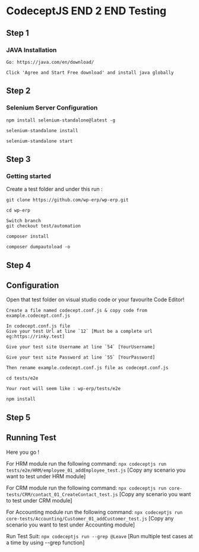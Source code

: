 # CodeceptJS END 2 END Testing #

## Step 1
### JAVA Installation
```
Go: https://java.com/en/download/
```
```
Click 'Agree and Start Free download' and install java globally
```
## Step 2
### Selenium Server Configuration

```
npm install selenium-standalone@latest -g
```
```
selenium-standalone install
```
```
selenium-standalone start
```

## Step 3
### Getting started

Create a test folder and under this run :

```
git clone https://github.com/wp-erp/wp-erp.git
```
```
cd wp-erp
```
```
Switch branch 
git checkout test/automation
```
```
composer install
```
```
composer dumpautoload -o
```

## Step 4
## Configuration
 
Open that test folder on visual studio code or your favourite Code Editor!

```
Create a file named codecept.conf.js & copy code from example.codecept.conf.js
```
```
In codecept.conf.js file 
Give your test Url at line `12` [Must be a complete url eg:https://rinky.test]
```
```
Give your test site Username at line `54` [YourUsername]
```
```
Give your test site Password at line `55` [YourPassword]
```
```
Then rename example.codecept.conf.js file as codecept.conf.js
```
```
cd tests/e2e
```
```
Your root will seem like : wp-erp/tests/e2e 
```
```
npm install
```

## Step 5

## Running Test

Here you go !

For HRM module run the following command:
`npx codeceptjs run tests/e2e/HRM/employee_01_addEmployee_test.js` [Copy any scenario you want to test under HRM module]

For CRM module run the following command:
`npx codeceptjs run core-tests/CRM/contact_01_CreateContact_test.js` [Copy any scenario you want to test under CRM module]

For Accounting module run the following command:
`npx codeceptjs run core-tests/Accounting/Customer_01_addCustomer_test.js` [Copy any scenario you want to test under Accounting module]

Run Test Suit:
`npx codeceptjs run --grep @Leave`  [Run multiple test cases at a time by using --grep function]


   
